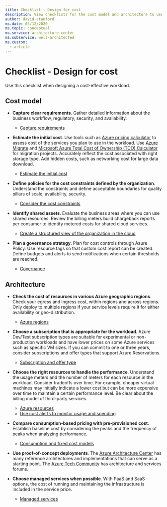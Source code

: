```yaml
---
title: Checklist - Design for cost
description: View checklists for the cost model and architecture to use when you design a cost-effective workload in Azure.
author: david-stanford
ms.date: 05/12/2020
ms.topic: conceptual
ms.service: architecture-center
ms.subservice: well-architected
ms.custom:
  - article
---
```



# Checklist - Design for cost

Use this checklist when designing a cost-effective workload.
## Cost model

- **Capture clear requirements**. Gather detailed information about the business workflow,  regulatory, security, and availability. 
    - [Capture requirements](./design-capture-requirements.md)

- **Estimate the initial cost**. Use tools such as [Azure pricing calculator](https://azure.microsoft.com/pricing/calculator) to assess cost of the services you plan to use in the workload. Use [Azure Migrate](/azure/migrate/migrate-services-overview) and [Microsoft Azure Total Cost of Ownership (TCO) Calculator](https://azure.microsoft.com/pricing/tco/calculator/) for migration projects. Accurately reflect the cost associated with right storage type. Add hidden costs, such as networking cost for large data download.
    - [Estimate the initial cost](./design-initial-estimate.md)

- **Define policies for the cost constraints defined by the organization**. Understand the constraints and define acceptable boundaries for quality pillars of scale, availability, security. 
    - [Consider the cost constraints](./design-model.md#cost-constraints)

- **Identify shared assets**. Evaluate the business areas where you can use shared resources. Review the billing meters build chargeback reports per consumer to identify metered costs for shared cloud services.
    - [Create a structured view of the organization in the cloud](./design-model.md#organization-structure)

- **Plan a governance strategy**. Plan for cost controls through Azure Policy. Use resource tags so that custom cost report can be created. Define budgets and alerts to send notifications when certain thresholds are reached.  
    - [Governance](./design-governance.md)

## Architecture 

- **Check the cost of resources in various Azure geographic regions**. Check your egress and ingress cost, within regions and across regions. Only deploy to multiple regions if your service levels require it for either availability or geo-distribution.
    - [Azure regions](./design-regions.md)

- **Choose a subscription that is appropriate for the workload**. Azure Dev/Test subscription types are suitable for experimental or non-production workloads and have lower prices on some Azure services such as specific VM sizes. If you can commit to one or three years, consider subscriptions and offer types that support Azure Reservations. 
    - [Subscription and offer type](./design-resources.md#subscription-and-offer-type)

- **Choose the right resources to handle the performance**. Understand the usage meters and the number of meters for each resource in the workload. Consider tradeoffs over time. For example, cheaper virtual machines may initially indicate a lower cost but can be more expensive over time to maintain a certain performance level. Be clear about the billing model of third-party services. 
    - [Azure resources](./design-resources.md)
    - [Use cost alerts to monitor usage and spending](/azure/cost-management-billing/costs/cost-mgt-alerts-monitor-usage-spending)

- **Compare consumption-based pricing with pre-provisioned cost**. Establish baseline cost by considering the peaks and the frequency of peaks when analyzing performance. 
    - [Consumption and fixed cost models](./design-price.md)

- **Use proof-of-concept deployments**. The [Azure Architecture Center](/azure/architecture) has many reference architectures and implementations that can serve as a starting point.  The [Azure Tech Community](https://techcommunity.microsoft.com/t5/azure/ct-p/Azure) has architecture and services forums. 

- **Choose managed services when possible**. With PaaS and SaaS options, the cost of running and maintaining the infrastructure is included in the service price.
    - [Managed services](./design-paas.md)
